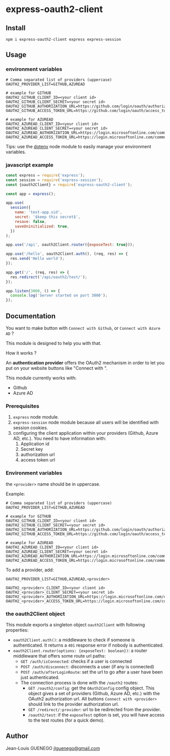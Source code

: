 # express-oauth2-client

## Install

```
npm i express-oauth2-client express express-session
```

## Usage

### environment variables

```
# Comma separated list of providers (uppercase)
OAUTH2_PROVIDER_LIST=GITHUB,AZUREAD

# example for GITHUB
OAUTH2_GITHUB_CLIENT_ID=<your client id>
OAUTH2_GITHUB_CLIENT_SECRET=<your secret id>
OAUTH2_GITHUB_AUTHORIZATION_URL=https://github.com/login/oauth/authorize
OAUTH2_GITHUB_ACCESS_TOKEN_URL=https://github.com/login/oauth/access_token

# example for AZUREAD
OAUTH2_AZUREAD_CLIENT_ID=<your client id>
OAUTH2_AZUREAD_CLIENT_SECRET=<your secret id>
OAUTH2_AZUREAD_AUTHORIZATION_URL=https://login.microsoftonline.com/common/oauth2/v2.0/authorize
OAUTH2_AZUREAD_ACCESS_TOKEN_URL=https://login.microsoftonline.com/common/oauth2/v2.0/token
```

Tips: use the [dotenv](https://github.com/motdotla/dotenv) node module to easily manage your environment variables.

### javascript example

```js
const express = require('express');
const session = require('express-session');
const {oauth2Client} = require('express-oauth2-client');

const app = express();

app.use(
  session({
    name: 'test-app.sid',
    secret: '$keep this secret$',
    resave: false,
    saveUninitialized: true,
  })
);

app.use('/api', oauth2Client.router({exposeTest: true}));

app.use('/hello', oauth2Client.auth(), (req, res) => {
  res.send('Hello world');
});

app.get('/', (req, res) => {
  res.redirect('/api/oauth2/test/');
});

app.listen(3000, () => {
  console.log('Server started on port 3000');
});
```

## Documentation

You want to make button with `Connect with Github`, or `Connect with Azure AD` ?

This module is designed to help you with that.

How it works ?

An **authentication provider** offers the OAuth2 mechanism in order to let you put on your website buttons like "Connect with <provider>".

This module currently works with:

- Github
- Azure AD

### Prerequisites

1. `express` node module.
2. `express-session` node module because all users will be identified with session cookies.
3. configuring the client application within your providers (Github, Azure AD, etc.). You need to have information with:
   1. Application id
   2. Secret key
   3. authorization url
   4. access token url

### Environment variables

the `<provider>` name should be in uppercase.

Example:

```
# Comma separated list of providers (uppercase)
OAUTH2_PROVIDER_LIST=GITHUB,AZUREAD

# example for GITHUB
OAUTH2_GITHUB_CLIENT_ID=<your client id>
OAUTH2_GITHUB_CLIENT_SECRET=<your secret id>
OAUTH2_GITHUB_AUTHORIZATION_URL=https://github.com/login/oauth/authorize
OAUTH2_GITHUB_ACCESS_TOKEN_URL=https://github.com/login/oauth/access_token

# example for AZUREAD
OAUTH2_AZUREAD_CLIENT_ID=<your client id>
OAUTH2_AZUREAD_CLIENT_SECRET=<your secret id>
OAUTH2_AZUREAD_AUTHORIZATION_URL=https://login.microsoftonline.com/common/oauth2/v2.0/authorize
OAUTH2_AZUREAD_ACCESS_TOKEN_URL=https://login.microsoftonline.com/common/oauth2/v2.0/token
```

To add a provider, add:

```
OAUTH2_PROVIDER_LIST=GITHUB,AZUREAD,<provider>

OAUTH2_<provider>_CLIENT_ID=<your client id>
OAUTH2_<provider>_CLIENT_SECRET=<your secret id>
OAUTH2_<provider>_AUTHORIZATION_URL=https://login.microsoftonline.com/common/oauth2/v2.0/authorize
OAUTH2_<provider>_ACCESS_TOKEN_URL=https://login.microsoftonline.com/common/oauth2/v2.0/token
```

### the oauth2Client object

This module exports a singleton object `oauth2Client` with following properties:

- `oauth2Client.auth()`: a middleware to check if someone is authenticated. It returns a `401` response error if nobody is authenticated.
- `oauth2Client.router(options: {exposeTest: boolean})`: a router middleware that offers some route url paths:
  - `GET /auth/isConnected`: checks if a user is connected
  - `POST /auth/disconnect`: disconnects a user (if any is connected)
  - `POST /auth/afterLoginRoute`: set the url to go after a user have been just authenticated.
  - The connection process is done with the `/oauth2` routes:
    - `GET /oauth2/config`: get the `OAuth2Config` config object. This object gives a set of providers (Github, Azure AD, etc.) with the OAuth2 authorization url. All buttons `Connect with <provider>` should link to the provider authorization url.
    - `GET /redirect/:provider`: url to be redirected from the provider.
    - `/oauth2/test`: if the `exposeTest` option is set, you will have access to the test routes (for a quick demo).

## Author

Jean-Louis GUENEGO <jlguenego@gmail.com>

